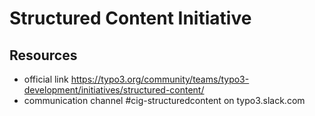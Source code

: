 # Structured Content Initiative

## Resources

* official link https://typo3.org/community/teams/typo3-development/initiatives/structured-content/
* communication channel #cig-structuredcontent on typo3.slack.com
